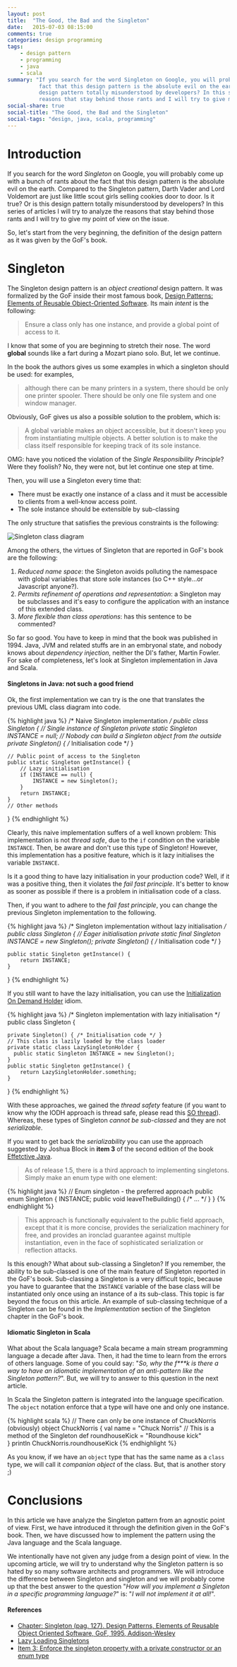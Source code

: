 ```yaml
---
layout: post
title:  "The Good, the Bad and the Singleton"
date:   2015-07-03 08:15:00
comments: true
categories: design programming
tags:
    - design pattern
    - programming
    - java
    - scala
summary: "If you search for the word Singleton on Google, you will probably come up with a bunch of rants about the
          fact that this design pattern is the absolute evil on the earth. Is it true? Or is this
          design pattern totally misunderstood by developers? In this series of articles I will try to analyze the
          reasons that stay behind those rants and I will try to give my point of view on the issue."
social-share: true
social-title: "The Good, the Bad and the Singleton"
social-tags: "design, java, scala, programming"
---
```

# Introduction
If you search for the word *Singleton* on Google, you will probably come up with a bunch of rants about the
fact that this design pattern is the absolute evil on the earth. Compared to the Singleton pattern, Darth 
Vader and Lord Voldemort are just like little scout girls selling cookies door to door. Is it true? Or is this
design pattern totally misunderstood by developers? In this series of articles I will try to analyze the
reasons that stay behind those rants and I will try to give my point of view on the issue.

So, let's start from the very beginning, the definition of the design pattern as it was given by the GoF's book.

# Singleton

The Singleton design pattern is an *object creational* design pattern. It was formalized by the GoF inside their
most famous book, [Design Patterns: Elements of Reusable Object-Oriented Software](http://www.amazon.it/Design-Patterns-Elements-Reusable-Object-Oriented/dp/0201633612).
Its main *intent* is the following:

> Ensure a class only has one instance, and provide a global point of access to it.

I know that some of you are beginning to stretch their nose. The word **global** sounds like a fart during a Mozart 
piano solo. But, let we continue.

In the book the authors gives us some examples in which a singleton should be used: for examples,

> although there can be many printers in a system, there should be only one printer spooler. There should be only one
  file system and one window manager. 
  
Obviously, GoF gives us also a possible solution to the problem, which is:  

> A global variable makes an object accessible, but it doesn't keep you from instantiating multiple objects. A better 
  solution is to make the class itself responsible for keeping track of its sole instance.
  
OMG: have you noticed the violation of the *Single Responsibility Principle*? Were they foolish? No, they were not, but
let continue one step at time.

Then, you will use a Singleton every time that:

* There must be exactly one instance of a class and it must be accessible to clients from a well-know access point.
* The sole instance should be extensible by sub-classing

The only structure that satisfies the previous constraints is the following:

![Singleton class diagram](http://rcardin.github.io/assets/2015-06-30/singleton_class_diagram.png)

Among the others, the virtues of Singleton that are reported in GoF's book are the following:

1. *Reduced name space*: the Singleton avoids polluting the namespace with global variables that store sole instances
   (so C++ style...or Javascript anyone?).
2. *Permits refinement of operations and representation*: a Singleton may be subclasses and it's easy to configure the
   application with an instance of this extended class.
3. *More flexible than class operations*: has this sentence to be commented?
 
So far so good. You have to keep in mind that the book was published in 1994. Java, JVM and related stuffs are in an
embryonal state, and nobody knows about *dependency injection*, neither the DI's father, Martin Fowler. For sake of
completeness, let's look at Singleton implementation in Java and Scala.

#### Singletons in Java: not such a good friend

Ok, the first implementation we can try is the one that translates the previous UML class diagram into code.

{% highlight java %}
/* Naive Singleton implementation */
public class Singleton {
    // Single instance of Singleton
    private static Singleton INSTANCE = null;
    // Nobody can build a Singleton object from the outside
    private Singleton() { /* Initialisation code */ }
    
    // Public point of access to the Singleton
    public static Singleton getInstance() {
        // Lazy initialisation
        if (INSTANCE == null) {
            INSTANCE = new Singleton();
        }
        return INSTANCE;
    }
    // Other methods
}
{% endhighlight %}

Clearly, this naive implementation suffers of a well known problem: This implementation is not *thread safe*, due 
to the `if` condition on the variable `INSTANCE`. Then, be aware and don't use this type of Singleton! However, 
this implementation has a positive feature, which is it lazy initialises the variable `INSTANCE`.

Is it a good thing to have lazy initialisation in your production code? Well, if it was a positive thing, then it
violates the *fail fast principle*. It's better to know as sooner as possible if there is a problem in initialisation
code of a class. 

Then, if you want to adhere to the *fail fast principle*, you can change the previous Singleton implementation to the
following.

{% highlight java %}
/* Singleton implementation without lazy initialisation */
public class Singleton {
    // Eager initialisation 
    private static final Singleton INSTANCE = new Singleton();
    private Singleton() { /* Initialisation code */ }
    
    public static Singleton getInstance() {
        return INSTANCE;
    }
}
{% endhighlight %}

If you still want to have the lazy initialisation, you can use the [Initialization On Demand Holder](http://www.cs.umd.edu/~pugh/java/memoryModel/jsr-133-faq.html#dcl)
idiom.

{% highlight java %}
/* Singleton implementation with lazy initialisation */
public class Singleton {
    
    private Singleton() { /* Initialisation code */ }
    // This class is lazily loaded by the class loader
    private static class LazySingletonHolder {
      public static Singleton INSTANCE = new Singleton();
    }
    public static Singleton getInstance() {
        return LazySingletonHolder.something;
    }
}
{% endhighlight %}

With these approaches, we gained the *thread safety* feature (if you want to know why the IODH approach is thread safe, 
please read this [SO thread](http://stackoverflow.com/questions/20995036/is-initialization-on-demand-holder-idiom-thread-safe-without-a-final-modifier)). 
Whereas, these types of Singleton *cannot be sub-classed* and they are not *serializable*. 

If you want to get back the *serializability* you can use the approach suggested by Joshua Block in **item 3** of the
second edition of the book [Effetctive Java](http://www.amazon.com/Effective-Java-Edition-Joshua-Bloch/dp/0321356683).

> As of release 1.5, there is a third approach to implementing singletons. Simply make an enum type with one element:

{% highlight java %}
// Enum singleton - the preferred approach
public enum Singleton {
    INSTANCE;
    public void leaveTheBuilding() { /* ... */ }
}
{% endhighlight %}

> This approach is functionally equivalent to the public field approach, except that it
  is more concise, provides the serialization machinery for free, and provides an
  ironclad guarantee against multiple instantiation, even in the face of sophisticated
  serialization or reflection attacks.

Is this enough? What about sub-classing a Singleton? If you remember, the ability to be sub-classed is one of the main 
feature of Singleton reported in the GoF's book. Sub-classing a Singleton is a very difficult topic, because you have
to guarantee that the `INSTANCE` variable of the base class will be instantiated only once using an instance of a its
sub-class. This topic is far beyond the focus on this article. An example of sub-classing technique of a Singleton can
be found in the *Implementation* section of the Singleton chapter in the GoF's book.

#### Idiomatic Singleton in Scala
What about the Scala language? Scala became a main stream programming language a decade after Java. Then, it had the
time to learn from the errors of others language. Some of you could say: "*So, why the f\*\*\*k is there a way to have an 
idiomatic implementation of an anti-pattern like the Singleton pattern?*". But, we will try to answer to this question in the next
article.

In Scala the Singleton pattern is integrated into the language specification. The `object` notation enforce that a type
will have one and only one instance.

{% highlight scala %}
// There can only be one instance of ChuckNorris (obviously)
object ChuckNorris {
  val name = "Chuck Norris"
  // This is a method of the Singleton
  def roundhouseKick = "Roundhouse kick"  
}
println ChuckNorris.roundhouseKick
{% endhighlight %}

As you know, if we have an `object` type that has the same name as a `class` type, we will call it *companion object* of
the class. But, that is another story ;)

# Conclusions
In this article we have analyze the Singleton pattern from an agnostic point of view. First, we have introduced it through
the definition given in the GoF's book. Then, we have discussed how to implement the pattern using the Java language and
the Scala language. 

We intentionally have not given any judge from a design point of view. In the upcoming article, we will try to understand
why the Singleton pattern is so hated by so many software architects and programmers. We will introduce the difference
between Singleton and singleton and we will probably come up that the best answer to the question "*How will you
implement a Singleton in a specific programming language?*" is: "*I will not implement it at all!*". 

#### References

- [Chapter: Singleton (pag. 127). Design Patterns, Elements of Reusable Object Oriented Software, GoF, 1995, 
Addison-Wesley](http://www.amazon.it/Design-Patterns-Elements-Reusable-Object-Oriented/dp/0201633612)
- [Lazy Loading Singletons](http://blog.crazybob.org/2007/01/lazy-loading-singletons.html)
- [Item 3: Enforce the singleton property with a private constructor or an enum type](http://www.informit.com/articles/article.aspx?p=1216151&seqNum=3)